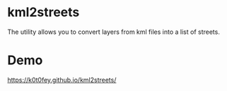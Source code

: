 # kml2streets
The utility allows you to convert layers from kml files into a list of streets.

# Demo
https://k0t0fey.github.io/kml2streets/

